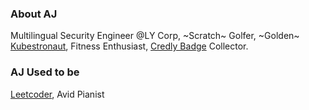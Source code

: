 ### About AJ
Multilingual Security Engineer @LY Corp, ~Scratch~ Golfer, ~Golden~ [Kubestronaut](https://www.cncf.io/training/kubestronaut/?_sft_lf-country=kr), Fitness Enthusiast, [Credly Badge](https://www.credly.com/users/mlajkim/badges) Collector.

### AJ Used to be
[Leetcoder](https://leetcode.com/u/mlajkim/), Avid Pianist
